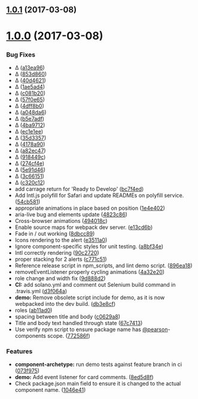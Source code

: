 <a name="1.0.1"></a>
## [1.0.1](https://github.com/Pearson-Higher-Ed/alerts/compare/v1.0.0...v1.0.1) (2017-03-08)



<a name="1.0.0"></a>
# [1.0.0](https://github.com/Pearson-Higher-Ed/alerts/compare/896ea18...v1.0.0) (2017-03-08)


### Bug Fixes

* ∆ ([a13ea96](https://github.com/Pearson-Higher-Ed/alerts/commit/a13ea96))
* ∆ ([853d860](https://github.com/Pearson-Higher-Ed/alerts/commit/853d860))
* ∆ ([40d4621](https://github.com/Pearson-Higher-Ed/alerts/commit/40d4621))
* ∆ ([1ae5ad4](https://github.com/Pearson-Higher-Ed/alerts/commit/1ae5ad4))
* ∆ ([c081b20](https://github.com/Pearson-Higher-Ed/alerts/commit/c081b20))
* ∆ ([57f0e65](https://github.com/Pearson-Higher-Ed/alerts/commit/57f0e65))
* ∆ ([4dff8b0](https://github.com/Pearson-Higher-Ed/alerts/commit/4dff8b0))
* ∆ ([a048da6](https://github.com/Pearson-Higher-Ed/alerts/commit/a048da6))
* ∆ ([b5e7adf](https://github.com/Pearson-Higher-Ed/alerts/commit/b5e7adf))
* ∆ ([4ba9712](https://github.com/Pearson-Higher-Ed/alerts/commit/4ba9712))
* ∆ ([ec1e1ee](https://github.com/Pearson-Higher-Ed/alerts/commit/ec1e1ee))
* ∆ ([35d3357](https://github.com/Pearson-Higher-Ed/alerts/commit/35d3357))
* ∆ ([4178a90](https://github.com/Pearson-Higher-Ed/alerts/commit/4178a90))
* ∆ ([a82ec47](https://github.com/Pearson-Higher-Ed/alerts/commit/a82ec47))
* ∆ ([918449c](https://github.com/Pearson-Higher-Ed/alerts/commit/918449c))
* ∆ ([274cf4e](https://github.com/Pearson-Higher-Ed/alerts/commit/274cf4e))
* ∆ ([5e91d46](https://github.com/Pearson-Higher-Ed/alerts/commit/5e91d46))
* ∆ ([3c66151](https://github.com/Pearson-Higher-Ed/alerts/commit/3c66151))
* ∆ ([c320c12](https://github.com/Pearson-Higher-Ed/alerts/commit/c320c12))
* add carrage return for 'Ready to Develop' ([bc7f4ed](https://github.com/Pearson-Higher-Ed/alerts/commit/bc7f4ed))
* Add Intl.js polyfill for Safari and update READMEs on polyfill service. ([54cb581](https://github.com/Pearson-Higher-Ed/alerts/commit/54cb581))
* appropriate animations in place based on position ([1e4e402](https://github.com/Pearson-Higher-Ed/alerts/commit/1e4e402))
* aria-live bug and elements update ([4823c86](https://github.com/Pearson-Higher-Ed/alerts/commit/4823c86))
* Cross-browser animations ([494018c](https://github.com/Pearson-Higher-Ed/alerts/commit/494018c))
* Enable source maps for webpack dev server. ([e13cd6b](https://github.com/Pearson-Higher-Ed/alerts/commit/e13cd6b))
* Fade in / out working ([8dbcc89](https://github.com/Pearson-Higher-Ed/alerts/commit/8dbcc89))
* Icons rendering to the alert ([e3511a0](https://github.com/Pearson-Higher-Ed/alerts/commit/e3511a0))
* Ignore component-specific styles for unit testing. ([a8bf34e](https://github.com/Pearson-Higher-Ed/alerts/commit/a8bf34e))
* Intl correctly rendering ([90c2720](https://github.com/Pearson-Higher-Ed/alerts/commit/90c2720))
* proper stacking for 2 alerts ([c771c51](https://github.com/Pearson-Higher-Ed/alerts/commit/c771c51))
* Reference release script in npm_scripts, and lint demo script. ([896ea18](https://github.com/Pearson-Higher-Ed/alerts/commit/896ea18))
* removeEventListener properly cycling animations ([4a32e20](https://github.com/Pearson-Higher-Ed/alerts/commit/4a32e20))
* role change and width fix ([9d888d2](https://github.com/Pearson-Higher-Ed/alerts/commit/9d888d2))
* **CI:** add solano.yml and comment out Selenium build command in .travis.yml ([d3f064a](https://github.com/Pearson-Higher-Ed/alerts/commit/d3f064a))
* **demo:** Remove obsolete script include for demo, as it is now webpacked into the dev build. ([db3e8cf](https://github.com/Pearson-Higher-Ed/alerts/commit/db3e8cf))
* roles ([ab11ad0](https://github.com/Pearson-Higher-Ed/alerts/commit/ab11ad0))
* spacing between title and body ([c0629a8](https://github.com/Pearson-Higher-Ed/alerts/commit/c0629a8))
* Title and body text handled through state ([67c7413](https://github.com/Pearson-Higher-Ed/alerts/commit/67c7413))
* Use verify npm script to ensure package name has [@pearson](https://github.com/pearson)-components scope. ([772586f](https://github.com/Pearson-Higher-Ed/alerts/commit/772586f))


### Features

* **component-archetype:** run demo tests against feature branch in ci ([073f975](https://github.com/Pearson-Higher-Ed/alerts/commit/073f975))
* **demo:** Add event listener for card comments. ([8ed5d8f](https://github.com/Pearson-Higher-Ed/alerts/commit/8ed5d8f))
* Check package.json main field to ensure it is changed to the actual component name. ([1046e41](https://github.com/Pearson-Higher-Ed/alerts/commit/1046e41))



